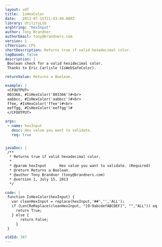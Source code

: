 ```yaml
---
layout: udf
title:  IsHexColor
date:   2013-07-15T21:43:40.000Z
library: UtilityLib
argString: "hexInput"
author: Tony Brandner
authorEmail: tony@brandners.com
version: 1
cfVersion: CF5
shortDescription: Returns true if valid hexadecimal color.
tagBased: false
description: |
 Boolean check for a valid hexidecimal color.
 Thanks to Eric Carlisle (IsWebSafeColor).

returnValue: Returns a Boolean.

example: |
 <CFOUTPUT>
 003366, #IsHexColor('003366')#<br>
 aabbcc, #IsHexColor('aabbcc')#<br>
 ffee, #IsHexColor('ffee')#<br>
 eeffgg, #IsHexColor('eeffgg')#
 </CFOUTPUT>

args:
 - name: hexInput
   desc: Hex value you want to validate.
   req: true


javaDoc: |
 /**
  * Returns true if valid hexadecimal color.
  * 
  * @param hexInput      Hex value you want to validate. (Required)
  * @return Returns a Boolean. 
  * @author Tony Brandner (tony@brandners.com) 
  * @version 1, July 15, 2013 
  */

code: |
 function IsHexColor(hexInput) {
   var cleanHexInput = replace(hexInput,'##','','ALL');
   if (Len(ReReplace(cleanHexInput, "[0-9abcdefABCDEF]", "","ALL")) eq 0 and Len(cleanHexInput) gt 5) {
     return True;
   } else {
       return False;
     }
 }

oldId: 387
---
```


